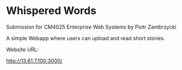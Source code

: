 # Whispered Words
Submission for CM4025 Enterprise Web Systems by Piotr Zambrzycki

A simple Webapp where users can upload and read short stories.

Website URL:

http://13.61.7.100:3000/
